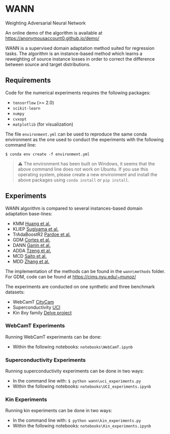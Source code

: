 # WANN

Weighting Adversarial Neural Network

An online demo of the algorithm is available at https://anonymousaccount0.github.io/demo/



WANN is a supervised domain adaptation method suited for regression tasks. The algorithm is an instance-based method which learns a reweighting of source instance losses in order to correct the difference between source and target distributions.


## Requirements

Code for the numerical experiments requires the following packages:
- `tensorflow` (>= 2.0)
- `scikit-learn`
- `numpy`
- `cvxopt`
- `matplotlib` (for visualization)

The file `environment.yml` can be used to reproduce the same conda environment as the one used to conduct the experiments with the following command line:

`$ conda env create -f environment.yml`

> :warning: The environment has been built on Windows, it seems that the above command line does not work on Ubuntu. If you use this operating system, please create a new environment and install the above packages using `conda install` or `pip install`.

## Experiments

WANN algorithm is compared to several instances-based domain adaptation base-lines:
  - KMM [Huang et al.](http://papers.nips.cc/paper/3075-correcting-sample-selection-bias-by-unlabeled-data.pdf)
  - KLIEP [Sugiyama et al.](https://papers.nips.cc/paper/3248-direct-importance-estimation-with-model-selection-and-its-application-to-covariate-shift-adaptation.pdf)
  - TrAdaBoostR2 [Pardoe et al.](http://www.cs.utexas.edu/~pstone/Papers/bib2html/b2hd-ICML10-pardoe.html)
  - GDM [Cortes et al.](http://jmlr.org/papers/volume20/15-192/15-192.pdf)
  - DANN [Ganin et al.](https://arxiv.org/pdf/1505.07818.pdf)
  - ADDA [Tzeng et al.](https://arxiv.org/pdf/1702.05464.pdf)
  - MCD [Saito et al.](https://arxiv.org/pdf/1712.02560.pdf)
  - MDD [Zhang et al.](https://arxiv.org/pdf/1904.05801.pdf)

The implementation of the methods can be found in the `wann\methods` folder. For GDM, code can be found at https://cims.nyu.edu/~munoz/ 

The experiments are conducted on one synthetic and three benchmark datasets:
- WebCamT [CityCam](https://www.citycam-cmu.com/dataset)
- Superconductivity [UCI](https://archive.ics.uci.edu/ml/datasets/superconductivty+data#)
- Kin 8xy family [Delve project](http://www.cs.toronto.edu/~delve/data/datasets.html)

### WebCamT Experiments

Running WebCamT experiments can be done:
- Within the following notebooks: `notebooks\WebCamT.ipynb`

### Superconductivity Experiments

Running superconductivity experiments can be done in two ways:
- In the command line with: `$ python wann\uci_experiments.py`
- Within the following notebooks: `notebooks\UCI_experiments.ipynb`


### Kin Experiments

Running kin experiments can be done in two ways:
- In the command line with: `$ python wann\kin_experiments.py`
- Within the following notebooks: `notebooks\Kin_experiments.ipynb`


